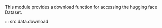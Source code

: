 This module provides a download function for accessing the hugging face Dataset.

::: src.data.download